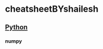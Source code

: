 # cheatsheetBYshailesh

## [Python](https://github.com/sendtoshailesh/cheatsheetBYshailesh/tree/main/python)

### numpy

